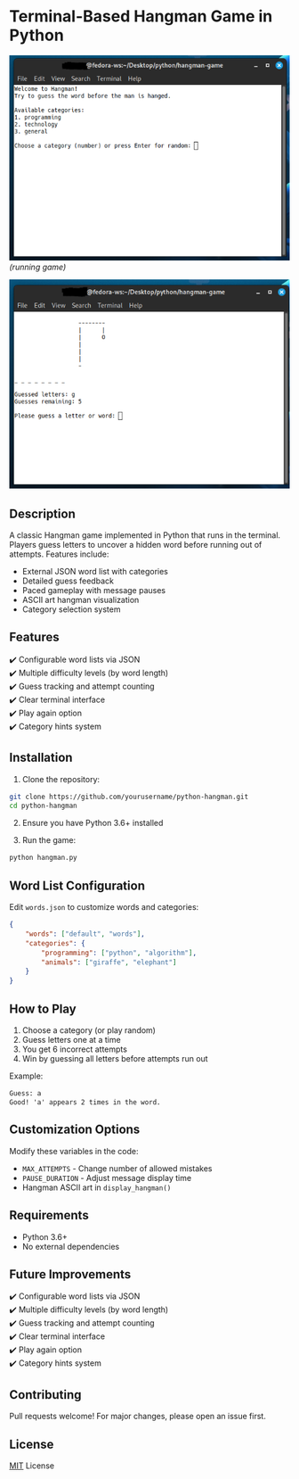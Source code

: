 # Terminal-Based Hangman Game in Python

![Hangman Game Screenshot](scrshots/demo.png) *(running game)*  

![Hangman Game Screenshot2](scrshots/demo2.png)

## Description

A classic Hangman game implemented in Python that runs in the terminal. Players guess letters to uncover a hidden word before running out of attempts. Features include:

- External JSON word list with categories
- Detailed guess feedback
- Paced gameplay with message pauses
- ASCII art hangman visualization
- Category selection system

## Features

✔️ Configurable word lists via JSON  
✔️ Multiple difficulty levels (by word length)  
✔️ Guess tracking and attempt counting  
✔️ Clear terminal interface  
✔️ Play again option  
✔️ Category hints system  

## Installation

1. Clone the repository:
```bash
git clone https://github.com/yourusername/python-hangman.git
cd python-hangman
```

2. Ensure you have Python 3.6+ installed

3. Run the game:
```bash
python hangman.py
```

## Word List Configuration

Edit `words.json` to customize words and categories:
```json
{
    "words": ["default", "words"],
    "categories": {
        "programming": ["python", "algorithm"],
        "animals": ["giraffe", "elephant"]
    }
}
```

## How to Play

1. Choose a category (or play random)
2. Guess letters one at a time
3. You get 6 incorrect attempts
4. Win by guessing all letters before attempts run out

Example:
```
Guess: a
Good! 'a' appears 2 times in the word.
```

## Customization Options

Modify these variables in the code:
- `MAX_ATTEMPTS` - Change number of allowed mistakes
- `PAUSE_DURATION` - Adjust message display time
- Hangman ASCII art in `display_hangman()`

## Requirements

- Python 3.6+
- No external dependencies

## Future Improvements

✔️ Configurable word lists via JSON  
✔️ Multiple difficulty levels (by word length)  
✔️ Guess tracking and attempt counting  
✔️ Clear terminal interface  
✔️ Play again option  
✔️ Category hints system  

## Contributing

Pull requests welcome! For major changes, please open an issue first.

## License

[MIT](LICENSE) License
